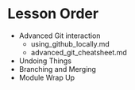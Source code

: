 # Lesson Order

* Advanced Git interaction
  * using_github_locally.md
  * advanced_git_cheatsheet.md
* Undoing Things
* Branching and Merging
* Module Wrap Up
